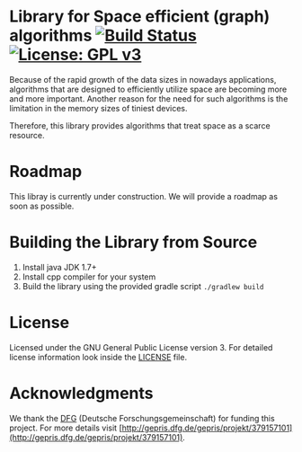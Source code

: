 Library for Space efficient (graph) algorithms [![Build Status](https://travis-ci.org/thm-mni-ii/sea.svg?branch=master)](https://travis-ci.org/thm-mni-ii/sea) [![License: GPL v3](https://img.shields.io/badge/License-GPL%20v3-blue.svg)](https://www.gnu.org/licenses/gpl-3.0)
===
Because of the rapid growth of the data sizes in nowadays applications, algorithms
that are designed to efficiently utilize space are becoming more and more
important. Another reason for the need for such algorithms is the limitation in
the memory sizes of tiniest devices.

Therefore, this library provides algorithms that treat space as a scarce resource.

# Roadmap
This libray is currently under construction.
We will provide a roadmap as soon as possible.

# Building the Library from Source
1. Install java JDK 1.7+
2. Install cpp compiler for your system
3. Build the library using the provided gradle script `./gradlew build`

# License
Licensed under the GNU General Public License version 3. For detailed license information look inside the [LICENSE](LICENSE) file.

# Acknowledgments
We thank the [DFG](http://www.dfg.de/en/index.jsp) (Deutsche Forschungsgemeinschaft) for funding this project. For more details visit [http://gepris.dfg.de/gepris/projekt/379157101](http://gepris.dfg.de/gepris/projekt/379157101).